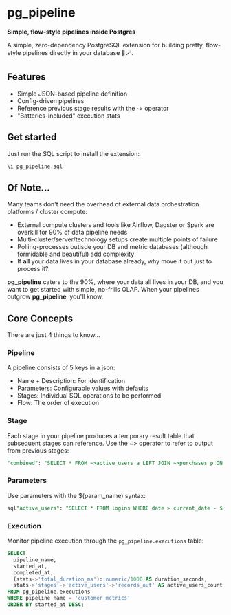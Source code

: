 # pg_pipeline
**Simple, flow-style pipelines inside Postgres**

A simple, zero-dependency PostgreSQL extension for building pretty, flow-style pipelines directly in your database 🐘🪄.

## Features
- Simple JSON-based pipeline definition
- Config-driven pipelines
- Reference previous stage results with the `~>` operator
- "Batteries-included" execution stats

## Get started
Just run the SQL script to install the extension:
```sql
\i pg_pipeline.sql
```

## Of Note...
Many teams don't need the overhead of external data orchestration platforms / cluster compute:

- External compute clusters and tools like Airflow, Dagster or Spark are overkill for 90% of data pipeline needs
- Multi-cluster/server/technology setups create multiple points of failure
- Polling-processes outisde your DB and metric databases (although formidable and beautiful) add complexity
- If **all** your data lives in your database already, why move it out just to process it?

**pg_pipeline** caters to the 90%, where your data all lives in your DB, and you want to get started with simple, no-frills OLAP. 
When your pipelines outgrow **pg_pipeline**, you'll know.

## Core Concepts
There are just 4 things to know...
### Pipeline
A pipeline consists of 5 keys in a json:

- Name + Description: For identification
- Parameters: Configurable values with defaults
- Stages: Individual SQL operations to be performed
- Flow: The order of execution

### Stage
Each stage in your pipeline produces a temporary result table that subsequent stages can reference. Use the ~> operator to refer to output from previous stages:
```sql
"combined": "SELECT * FROM ~>active_users a LEFT JOIN ~>purchases p ON a.user_id = p.user_id"
```

### Parameters
Use parameters with the $(param_name) syntax:
```sql
sql"active_users": "SELECT * FROM logins WHERE date > current_date - $(period)::int"
```

### Execution
Monitor pipeline execution through the `pg_pipeline.executions` table:
```sql
SELECT 
  pipeline_name,
  started_at,
  completed_at,
  (stats->'total_duration_ms')::numeric/1000 AS duration_seconds,
  stats->'stages'->'active_users'->'records_out' AS active_users_count
FROM pg_pipeline.executions
WHERE pipeline_name = 'customer_metrics'
ORDER BY started_at DESC;
```
